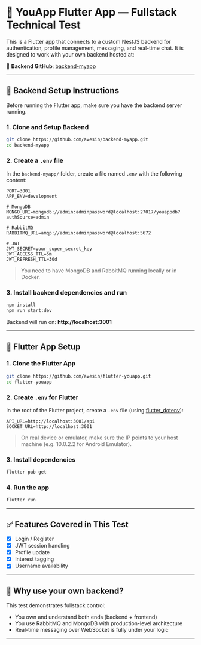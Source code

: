 
# 📱 YouApp Flutter App — Fullstack Technical Test

This is a Flutter app that connects to a custom NestJS backend for authentication, profile management, messaging, and real-time chat. It is designed to work with your own backend hosted at:

🔗 **Backend GitHub**: [backend-myapp](https://github.com/avesin/backend-myapp/blob/main/README.md)

---

## 🚀 Backend Setup Instructions

Before running the Flutter app, make sure you have the backend server running.

### 1. Clone and Setup Backend

```bash
git clone https://github.com/avesin/backend-myapp.git
cd backend-myapp
```

### 2. Create a `.env` file

In the `backend-myapp/` folder, create a file named `.env` with the following content:

```env
PORT=3001
APP_ENV=development

# MongoDB
MONGO_URI=mongodb://admin:adminpassword@localhost:27017/youappdb?authSource=admin

# RabbitMQ
RABBITMQ_URL=amqp://admin:adminpassword@localhost:5672

# JWT
JWT_SECRET=your_super_secret_key
JWT_ACCESS_TTL=5m
JWT_REFRESH_TTL=30d
```

> You need to have MongoDB and RabbitMQ running locally or in Docker.

### 3. Install backend dependencies and run

```bash
npm install
npm run start:dev
```

Backend will run on: **http://localhost:3001**

---

## 📱 Flutter App Setup

### 1. Clone the Flutter App

```bash
git clone https://github.com/avesin/flutter-youapp.git
cd flutter-youapp
```

### 2. Create `.env` for Flutter

In the root of the Flutter project, create a `.env` file (using [flutter_dotenv](https://pub.dev/packages/flutter_dotenv)):

```env
API_URL=http://localhost:3001/api
SOCKET_URL=http://localhost:3001
```

> On real device or emulator, make sure the IP points to your host machine (e.g. 10.0.2.2 for Android Emulator).

### 3. Install dependencies

```bash
flutter pub get
```

### 4. Run the app

```bash
flutter run
```

---

## ✅ Features Covered in This Test

- [x] Login / Register
- [x] JWT session handling
- [x] Profile update
- [x] Interest tagging
- [x] Username availability

---

## 🧠 Why use your own backend?

This test demonstrates fullstack control:
- You own and understand both ends (backend + frontend)
- You use RabbitMQ and MongoDB with production-level architecture
- Real-time messaging over WebSocket is fully under your logic

---